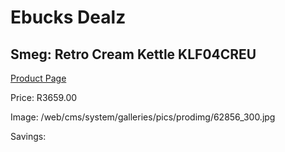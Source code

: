 
# Ebucks Dealz
## Smeg: Retro Cream Kettle KLF04CREU
[Product Page](https://www.ebucks.com/web/shop/productSelected.do?prodId=1167475078&catId=704985963)

Price: R3659.00

Image: /web/cms/system/galleries/pics/prodimg/62856_300.jpg

Savings: 


	